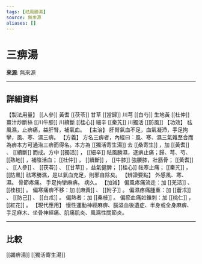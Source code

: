 ```yaml
---
tags: [祛風勝濕]
source: 無來源
aliases: []
---
```


# 三痹湯

**來源**: 無來源  

---

## 詳細資料
【製法用量】 [[人參]] 黃耆 [[茯苓]] 甘草 [[當歸]] 川芎 [[白芍]] 生地黃 [[杜仲]] 薑汁炒斷絲 [[川牛膝]] 川續斷 [[桂心]] 細辛 [[秦艽]] 川獨活 [[防風]] 【功效】
祛風濕，止痹痛，益肝腎，補氣血。
【主治】
肝腎氣血不足，血氣凝滯，手足拘攣，風、寒、濕三痹。
【方義】
方名三痹者，內經曰：風、寒、濕三氣雜至合而為痹本方可通治三痹而得名。本方為 [[獨活寄生湯]] 去 [[桑寄生]] ，加 [[黃耆]] 、 [[續斷]] 而成。方中 [[獨活]] ， [[細辛]] 祛風勝濕，逐痹止痛；歸、芎、芍、 [[熟地]] ，補陰活血； [[杜仲]] ， [[續斷]] ， [[牛膝]] 強腰膝，壯筋骨； [[黃耆]] 、 [[人參]] 、 [[茯苓]] 、 [[甘草]] ，益氣健脾； [[桂心]] 祛寒止痛； [[秦艽]] ， [[防風]] 祛寒勝濕，是以氣血充足，則邪自除矣。
【辨證要點】
外感風、寒、濕。
骨節疼痛。
手足拘攣麻痹。
病久。
【加減】
偏風疼痛流走：加 [[羌活]] 、 [[桂枝]] 。
偏寒痛痹不移：加 [[麻黃]] 、 [[附子]] 。
偏濕疼痛腫重：加 [[蒼朮]] 、 [[防己]] 、 [[白朮]] 。
偏熱者：加 [[桑枝]] 。
偏瘀血痛如錐刺：加 [[桃仁]] ， [[紅花]] 。
【現代應用】
慢性運動神經麻痹、腦溢血後遺症、半身或全身麻痹、手足麻木、坐骨神經痛、肌痛肌炎、風濕性關節炎。

---

## 比較
[[蠲痹湯]]
[[獨活寄生湯]]
